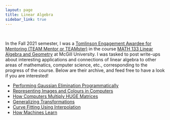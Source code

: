 ```yaml
---
layout: page
title: Linear Algebra
sidebar_link: true
---
```


<br>

In the Fall 2021 semester, I was a [Tomlinson Engagement Awardee for Mentoring (TEAM Mentor or TEAMster)](https://www.mcgill.ca/tpulse/tomlinson-engagement-award-mentoring-team) in the course [MATH 133 Linear Algebra and Geometry](https://www.mcgill.ca/study/2021-2022/courses/math-133) at McGill University. I was tasked to post write-ups about interesting applications and connections of linear algebra to other areas of mathematics, computer science, etc., corresponding to the progress of the course. Below are their archive, and feed free to have a look if you are interested!

* [Performing Gaussian Elimination Programmatically](performing-gaussian-elimination-programmatically)
* [Representing Images and Colours in Computers](representing-images-and-colours-in-computers)
* [How Computers Multiply HUGE Matrices](how-computers-multiply-huge-matrices)
* [Generalizing Transformations](generalizing-transformations)
* [Curve Fitting Using Interpolation](curve-fitting-using-interpolation)
* [How Machines Learn](how-machines-learn)